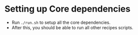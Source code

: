 # Setting up Core dependencies

- Run `./run.sh` to setup all the core dependencies.
- After this, you should be able to run all other recipes scripts.
